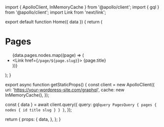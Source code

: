 import { ApolloClient, InMemoryCache } from '@apollo/client';
import { gql } from '@apollo/client';
import Link from 'next/link';

export default function Home({ data }) {
  return (
    <div>
      <h1>Pages</h1>
      <ul>
        {data.pages.nodes.map((page) => (
          <li key={page.id}>
            <Link href={`/page/${page.slug}`}>
              <a>{page.title}</a>
            </Link>
          </li>
        ))}
      </ul>
    </div>
  );
}

export async function getStaticProps() {
  const client = new ApolloClient({
    uri: 'https://your-wordpress-site.com/graphql',
    cache: new InMemoryCache(),
  });

  const { data } = await client.query({
    query: gql`
      query PagesQuery {
        pages {
          nodes {
            id
            title
            slug
          }
        }
      }
    `,
  });

  return {
    props: {
      data,
    },
  };
}
